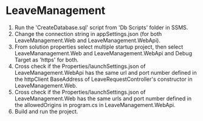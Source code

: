 # LeaveManagement

1. Run the 'CreateDatabase.sql' script from 'Db Scripts' folder in SSMS.
2. Change the connection string in appSettings.json (for both LeaveManagement.Web and LeaveManagement.WebApi).
3. From solution properties select multiple startup project, then select LeaveMananagement.Web and LeaveManagement.WebApi and Debug Target as 'https' for both.
4. Cross check if the Properties/launchSettings.json of LeaveManagement.WebApi has the same url and port number defined in the httpClient BaseAddress of LeaveRequestController's constructor in LeaveManagement.Web.
5. Cross check if the Properties/launchSettings.json of LeaveManagement.Web has the same urls and port number defined in the allowedOrigins in program.cs in LeaveManagement.WebApi.
6. Build and run the project.
